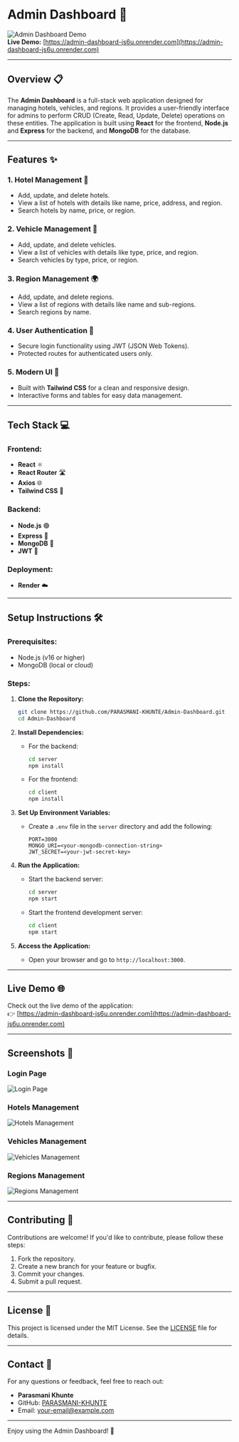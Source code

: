 # Admin Dashboard 🚀

![Admin Dashboard Demo](https://img.shields.io/badge/Demo-Live-brightgreen)  
**Live Demo:** [https://admin-dashboard-js6u.onrender.com](https://admin-dashboard-js6u.onrender.com)

---

## Overview 📋

The **Admin Dashboard** is a full-stack web application designed for managing hotels, vehicles, and regions. It provides a user-friendly interface for admins to perform CRUD (Create, Read, Update, Delete) operations on these entities. The application is built using **React** for the frontend, **Node.js** and **Express** for the backend, and **MongoDB** for the database.

---

## Features ✨

### 1. **Hotel Management 🏨**
   - Add, update, and delete hotels.
   - View a list of hotels with details like name, price, address, and region.
   - Search hotels by name, price, or region.

### 2. **Vehicle Management 🚗**
   - Add, update, and delete vehicles.
   - View a list of vehicles with details like type, price, and region.
   - Search vehicles by type, price, or region.

### 3. **Region Management 🌍**
   - Add, update, and delete regions.
   - View a list of regions with details like name and sub-regions.
   - Search regions by name.

### 4. **User Authentication 🔐**
   - Secure login functionality using JWT (JSON Web Tokens).
   - Protected routes for authenticated users only.

### 5. **Modern UI 🎨**
   - Built with **Tailwind CSS** for a clean and responsive design.
   - Interactive forms and tables for easy data management.

---

## Tech Stack 💻

### Frontend:
- **React** ⚛️
- **React Router** 🛣️
- **Axios** 🌐
- **Tailwind CSS** 🎨

### Backend:
- **Node.js** 🟢
- **Express** 🚀
- **MongoDB** 🍃
- **JWT** 🔐

### Deployment:
- **Render** ☁️

---

## Setup Instructions 🛠️

### Prerequisites:
- Node.js (v16 or higher)
- MongoDB (local or cloud)

### Steps:

1. **Clone the Repository:**
   ```bash
   git clone https://github.com/PARASMANI-KHUNTE/Admin-Dashboard.git
   cd Admin-Dashboard
   ```

2. **Install Dependencies:**
   - For the backend:
     ```bash
     cd server
     npm install
     ```
   - For the frontend:
     ```bash
     cd client
     npm install
     ```

3. **Set Up Environment Variables:**
   - Create a `.env` file in the `server` directory and add the following:
     ```env
     PORT=3000
     MONGO_URI=<your-mongodb-connection-string>
     JWT_SECRET=<your-jwt-secret-key>
     ```

4. **Run the Application:**
   - Start the backend server:
     ```bash
     cd server
     npm start
     ```
   - Start the frontend development server:
     ```bash
     cd client
     npm start
     ```

5. **Access the Application:**
   - Open your browser and go to `http://localhost:3000`.

---

## Live Demo 🌐

Check out the live demo of the application:  
👉 [https://admin-dashboard-js6u.onrender.com](https://admin-dashboard-js6u.onrender.com)

---

## Screenshots 📸

### Login Page
![Login Page](https://drive.google.com/file/d/1L__MG4hCKWs6mvNyXaOfv96FeE2aP5h9/view?usp=sharing)

### Hotels Management
![Hotels Management](https://drive.google.com/file/d/1XRjRWrzg65RsvLvb4CCnRwXoa1wzdV4n/view?usp=sharing)

### Vehicles Management
![Vehicles Management](https://drive.google.com/file/d/1773RU7XFC8HJVMqQ41R_HgkQPrEAHeEE/view?usp=sharing)

### Regions Management
![Regions Management](https://drive.google.com/file/d/1IsyZoQoi_JQOTzk0m61AngZYJhhBYrdQ/view?usp=sharing)

---

## Contributing 🤝

Contributions are welcome! If you'd like to contribute, please follow these steps:
1. Fork the repository.
2. Create a new branch for your feature or bugfix.
3. Commit your changes.
4. Submit a pull request.

---

## License 📄

This project is licensed under the MIT License. See the [LICENSE](LICENSE) file for details.

---

## Contact 📧

For any questions or feedback, feel free to reach out:  
- **Parasmani Khunte**  
- GitHub: [PARASMANI-KHUNTE](https://github.com/PARASMANI-KHUNTE)  
- Email: [your-email@example.com](parasmanikhunte@gmail.com)

---

Enjoy using the Admin Dashboard! 🎉
